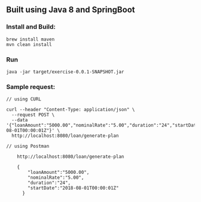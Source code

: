 ## Built using Java 8 and SpringBoot

### Install and Build:

```
brew install maven
mvn clean install

```

### Run 
```
java -jar target/exercise-0.0.1-SNAPSHOT.jar
```


### Sample request:

```
// using CURL

curl --header "Content-Type: application/json" \
  --request POST \
  --data '{"loanAmount":"5000.00","nominalRate":"5.00","duration":"24","startDate":"2018-08-01T00:00:01Z"}' \
  http://localhost:8080/loan/generate-plan

// using Postman

    http://localhost:8080/loan/generate-plan 

    {
      	"loanAmount":"5000.00",
      	"nominalRate":"5.00",
      	"duration":"24",
      	"startDate":"2018-08-01T00:00:01Z"
      }

```
